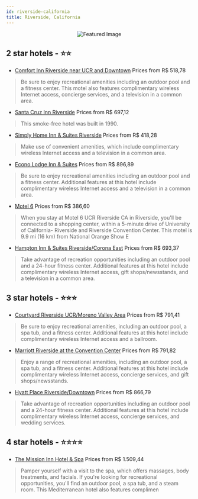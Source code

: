 ```yaml
---
id: riverside-california
title: Riverside, California
---
```


<center><img src="https://i.travelapi.com/hotels/1000000/20000/18300/18296/4164ee73_z.jpg" alt="Featured Image" /></center>


##  2 star hotels - ⭐️⭐️

-    [Comfort Inn Riverside near UCR and Downtown](https://us.hurb.com/hotels/riverside/comfort-inn-riverside-near-ucr-and-downtown-JNP-JP152976?cmp=18055) Prices from R$ 518,78
   > Be sure to enjoy recreational amenities including an outdoor pool and a fitness center. This motel also features complimentary wireless Internet access, concierge services, and a television in a common area.
-    [Santa Cruz Inn Riverside](https://us.hurb.com/hotels/riverside/santa-cruz-inn-riverside-JNP-JP474314?cmp=18055) Prices from R$ 697,12
   > This smoke-free hotel was built in 1990.
-    [Simply Home Inn & Suites Riverside](https://us.hurb.com/hotels/riverside/simply-home-inn-suites-riverside-JNP-JP462215?cmp=18055) Prices from R$ 418,28
   > Make use of convenient amenities, which include complimentary wireless Internet access and a television in a common area.
-    [Econo Lodge Inn & Suites](https://us.hurb.com/hotels/riverside/econo-lodge-inn-suites-JNP-JP084505?cmp=18055) Prices from R$ 896,89
   > Be sure to enjoy recreational amenities including an outdoor pool and a fitness center. Additional features at this hotel include complimentary wireless Internet access and a television in a common area.
-    [Motel 6](https://us.hurb.com/hotels/riverside/motel-6-JNP-JP921383?cmp=18055) Prices from R$ 386,60
   > When you stay at Motel 6 UCR Riverside CA in Riverside, you'll be connected to a shopping center, within a 5-minute drive of University of California- Riverside and Riverside Convention Center. This motel is 9.9 mi (16 km) from National Orange Show E
-    [Hampton Inn & Suites Riverside/Corona East](https://us.hurb.com/hotels/riverside/hampton-inn-suites-riverside-corona-east-JNP-JP793219?cmp=18055) Prices from R$ 693,37
   > Take advantage of recreation opportunities including an outdoor pool and a 24-hour fitness center. Additional features at this hotel include complimentary wireless Internet access, gift shops/newsstands, and a television in a common area.

##  3 star hotels - ⭐️⭐️⭐️

-    [Courtyard Riverside UCR/Moreno Valley Area](https://us.hurb.com/hotels/riverside/courtyard-riverside-ucr-moreno-valley-area-JNP-JP085786?cmp=18055) Prices from R$ 791,41
   > Be sure to enjoy recreational amenities, including an outdoor pool, a spa tub, and a fitness center. Additional features at this hotel include complimentary wireless Internet access and a ballroom.
-    [Marriott Riverside at the Convention Center](https://us.hurb.com/hotels/riverside/marriott-riverside-at-the-convention-center-JNP-JP178670?cmp=18055) Prices from R$ 791,82
   > Enjoy a range of recreational amenities, including an outdoor pool, a spa tub, and a fitness center. Additional features at this hotel include complimentary wireless Internet access, concierge services, and gift shops/newsstands.
-    [Hyatt Place Riverside/Downtown](https://us.hurb.com/hotels/riverside/hyatt-place-riverside-downtown-JNP-JP193852?cmp=18055) Prices from R$ 866,79
   > Take advantage of recreation opportunities including an outdoor pool and a 24-hour fitness center. Additional features at this hotel include complimentary wireless Internet access, concierge services, and wedding services.

##  4 star hotels - ⭐️⭐️⭐️⭐️

-    [The Mission Inn Hotel & Spa](https://us.hurb.com/hotels/riverside/the-mission-inn-hotel-spa-JNP-JP386033?cmp=18055) Prices from R$ 1.509,44
   > Pamper yourself with a visit to the spa, which offers massages, body treatments, and facials. If you're looking for recreational opportunities, you'll find an outdoor pool, a spa tub, and a steam room. This Mediterranean hotel also features complimen
